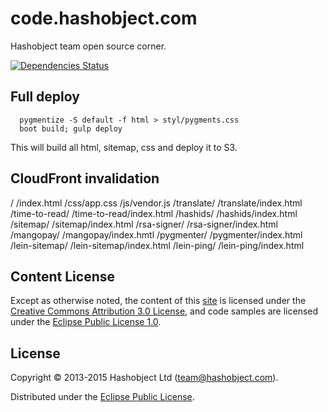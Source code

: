 # code.hashobject.com

Hashobject team open source corner.

[![Dependencies Status](http://jarkeeper.com/hashobject/code.hashobject.com/status.svg)](http://jarkeeper.com/hashobject/code.hashobject.com)


## Full deploy


```
  pygmentize -S default -f html > styl/pygments.css
  boot build; gulp deploy
```

This will build all html, sitemap, css and deploy it to S3.

## CloudFront invalidation

/
/index.html
/css/app.css
/js/vendor.js
/translate/
/translate/index.html
/time-to-read/
/time-to-read/index.html
/hashids/
/hashids/index.html
/sitemap/
/sitemap/index.html
/rsa-signer/
/rsa-signer/index.html
/mangopay/
/mangopay/index.hmtl
/pygmenter/
/pygmenter/index.html
/lein-sitemap/
/lein-sitemap/index.html
/lein-ping/
/lein-ping/index.html


## Content License

Except as otherwise noted, the content of this [site](http://code.hashobject.com)
is licensed under the [Creative Commons Attribution 3.0 License](http://creativecommons.org/licenses/by/3.0/),
and code samples are licensed under the [Eclipse Public License 1.0](http://opensource.org/licenses/eclipse-1.0).

## License

Copyright © 2013-2015 Hashobject Ltd (team@hashobject.com).

Distributed under the [Eclipse Public License](http://opensource.org/licenses/eclipse-1.0).
